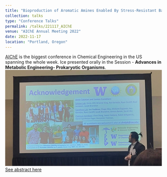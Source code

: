 ```yaml
---
title: "Bioproduction of Aromatic Amines Enabled By Stress-Resistant Bacteria"
collection: talks
type: "Conference Talks"
permalink: /talks/221117_AIChE
venue: "AIChE Annual Meeting 2022"
date: 2022-11-17
location: "Portland, Oregon"
---
```


[AIChE](https://www.aiche.org/conferences/aiche-annual-meeting/2022) is the biggest conference in Chemical Engineering in the US spanning the whole week.
Ice presented orally in the Session - <b>Advances in Metabolic Engineering- Prokaryotic Organisms</b>. 
<br/><img src='/images/Cholpisit_AIChE-2022.jpg'>
[See abstract here](https://www.aiche.org/academy/conferences/aiche-annual-meeting/2022/proceeding/paper/594b-bioproduction-aromatic-amines-enabled-stress-resistant-bacteria)